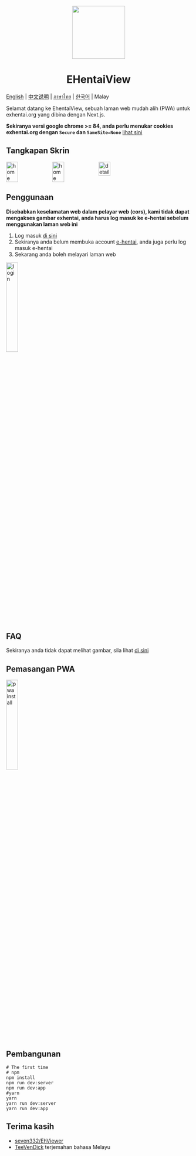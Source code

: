 <p align="center">
  <img width="144px" height="144px" src="https://raw.githubusercontent.com/IronKinoko/asset/master/e-hentai-view/icon.png"/>
</p>

<h1 align="center">EHentaiView</h1>

[English](/README.md) | [中文说明](/translations/zh_CN/README.md) | [ภาษาไทย](./translations/th/README.md) | [한국어](./translations/kr/README.md) | Malay

Selamat datang ke EhentaiView, sebuah laman web mudah alih (PWA) untuk exhentai.org yang dibina dengan Next.js.

**Sekiranya versi google chrome >= 84, anda perlu menukar cookies exhentai.org dengan `Secure` dan `SameSite=None`** [lihat sini](https://github.com/TeeVenDick/e-hentai-view/blob/master/translations/ml/FAQ.md#4-Pelayar-web-Windows-tidak-dapat-melihat-gambar)

## Tangkapan Skrin

<div style="display: flex;">
<img src="https://raw.githubusercontent.com/IronKinoko/asset/master/e-hentai-view/dark-zh.png" width="25%" title="home"/>
<img src="https://raw.githubusercontent.com/IronKinoko/asset/master/e-hentai-view/light-en.png" width="25%" title="home" />
<img src="https://raw.githubusercontent.com/IronKinoko/asset/master/e-hentai-view/detail.png" width="25%" title="detail"/>
</div>

## Penggunaan

**Disebabkan keselamatan web dalam pelayar web (cors), kami tidak dapat mengakses gambar exhentai, anda harus log masuk ke e-hentai sebelum menggunakan laman web ini**

1. Log masuk [di sini](https://exhentai.appspot.com/signin)
2. Sekiranya anda belum membuka account [e-hentai](https://forums.e-hentai.org/index.php), anda juga perlu log masuk e-hentai
3. Sekarang anda boleh melayari laman web

<img src="https://raw.githubusercontent.com/IronKinoko/asset/master/e-hentai-view/login.gif" width="25%" title="login"/>

## FAQ

Sekiranya anda tidak dapat melihat gambar, sila lihat [di sini](/translations/en/FAQ.md)

## Pemasangan PWA

<img src="https://raw.githubusercontent.com/IronKinoko/asset/master/e-hentai-view/pwa_install.gif" width="25%" title="pwa install"/>

## Pembangunan

```shell
# The first time
# npm
npm install
npm run dev:server
npm run dev:app
#yarn
yarn
yarn run dev:server
yarn run dev:app
```

## Terima kasih

- [seven332/EhViewer](https://github.com/seven332/EhViewer)
- [TeeVenDick](https://github.com/TeeVenDick) terjemahan bahasa Melayu
